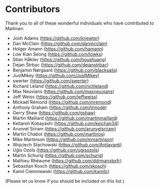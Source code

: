 # Contributors

Thank you to all of these wonderful individuals who have contributed to Mailman:

* Josh Adams (https://github.com/knewter)
* Dan McClain (https://github.com/danmcclain)
* Holger Amann (https://github.com/hamann)
* Low Kian Seong (https://github.com/lowks)
* Stian Håklev (https://github.com/houshuang)
* Dejan Štrbac (https://github.com/dejanstrbac)
* Benjamin Nørgaard (https://github.com/blacksails)
* JustMikey (https://github.com/JustMikey)
* swerter (https://github.com/swerter)
* Richard Leland (https://github.com/richleland)
* Max Neuvians (https://github.com/maxneuvians)
* Jeff Weiss (https://github.com/jeffweiss)
* Mickaël Rémond (https://github.com/mremond)
* Anthony Graham (https://github.com/trinode)
* Gerry Shaw (https://github.com/gshaw)
* Martin Maillard (https://github.com/martinmaillard)
* Keitaroh Kobayashi (https://github.com/keichan34)
* Arunvel Sriram (https://github.com/arunvelsriram)
* Martin Chabot (https://github.com/martinos)
* Mike Martinson (https://github.com/mmartinson)
* Wojciech Stachowski (https://github.com/Antiavanti)
* Uģis Ozols (https://github.com/ugisozols)
* Martin Schurig (https://github.com/schurig)
* Mathieu Rhéaume (https://github.com/ddrmanxbxfr)
* Sebastian Kosch (https://github.com/skosch)
* Kamil Ciemniewski (https://github.com/kamilc)


(Please let us know if you should be included on this list.)
